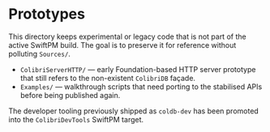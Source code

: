 # Prototypes

This directory keeps experimental or legacy code that is not part of the active
SwiftPM build. The goal is to preserve it for reference without polluting
`Sources/`.

- `ColibriServerHTTP/` — early Foundation-based HTTP server prototype that still
  refers to the non-existent `ColibriDB` façade.
- `Examples/` — walkthrough scripts that need porting to the stabilised APIs
  before being published again.

The developer tooling previously shipped as `coldb-dev` has been promoted into
the `ColibriDevTools` SwiftPM target.
